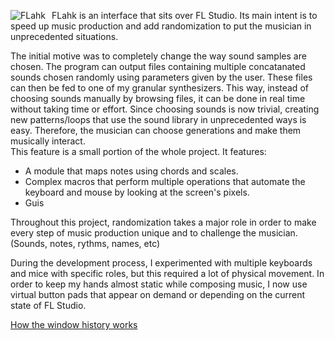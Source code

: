 <img src="https://i.imgur.com/R6YP2Iu.gif"
     alt="FLahk"
     style="float: left; margin-right: 10px;" />

FLahk is an interface that sits over FL Studio. Its main intent is to speed up music production and add randomization to put the musician in unprecedented situations.

The initial motive was to completely change the way sound samples are chosen. The program can output files containing multiple concatanated sounds chosen randomly using parameters given by the user. These files can then be fed to one of my granular synthesizers. This way, instead of choosing sounds manually by browsing files, it can be done in real time without taking time or effort. Since choosing sounds is now trivial, creating new patterns/loops that use the sound library in unprecedented ways is easy. Therefore, the musician can choose generations and make them musically interact.<br>
This feature is a small portion of the whole project. It features:
- A module that maps notes using chords and scales.
- Complex macros that perform multiple operations that automate the keyboard and mouse by looking at the screen's pixels.
- Guis 

Throughout this project, randomization takes a major role in order to make every step of music production unique and to challenge the musician. (Sounds, notes, rythms, names, etc)

During the development process, I experimented with multiple keyboards and mice with specific roles, but this required a lot of physical movement. In order to keep my hands almost static while composing music, I now use virtual button pads that appear on demand or depending on the current state of FL Studio.


[How the window history works](windowHistoryTutorial.md)

